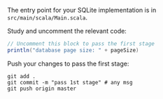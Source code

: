 The entry point for your SQLite implementation is in `src/main/scala/Main.scala`.

Study and uncomment the relevant code: 

```scala
// Uncomment this block to pass the first stage
println("database page size: " + pageSize)
```

Push your changes to pass the first stage:

```
git add .
git commit -m "pass 1st stage" # any msg
git push origin master
```
